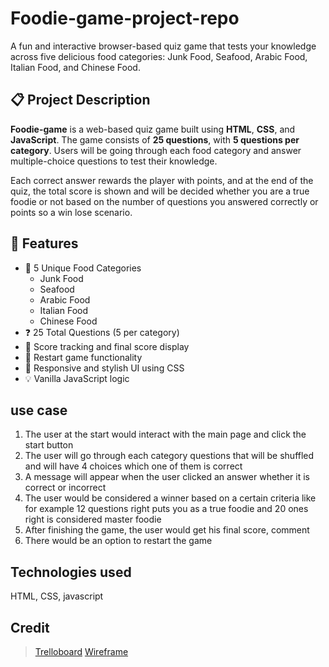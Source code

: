 # Foodie-game-project-repo

A fun and interactive browser-based quiz game that tests your knowledge across five delicious food categories: Junk Food, Seafood, Arabic Food, Italian Food, and Chinese Food.


## 📋 Project Description

**Foodie-game** is a web-based quiz game built using **HTML**, **CSS**, and **JavaScript**. The game consists of **25 questions**, with **5 questions per category**. Users will be going through each food category and answer multiple-choice questions to test their knowledge.

Each correct answer rewards the player with points, and at the end of the quiz, the total score is shown and will be decided whether you are a true foodie or not based on the number of questions you answered correctly or points so a win lose scenario.


## 🎯 Features

- 🍔 5 Unique Food Categories
  - Junk Food
  - Seafood
  - Arabic Food
  - Italian Food
  - Chinese Food
- ❓ 25 Total Questions (5 per category)
- 💯 Score tracking and final score display
- 🔁 Restart game functionality
- 🎨 Responsive and stylish UI using CSS
- 💡 Vanilla JavaScript logic

## use case
1. The user at the start would interact with the main page and click the start button
2. The user will go through each category questions that will be shuffled and will have 4 choices which one of them is correct
3. A message will appear when the user clicked an answer whether it is correct or incorrect
4. The user would be considered a winner based on a certain criteria like for example 12 questions right puts you as a true foodie and 20 ones right is considered master foodie
5. After finishing the game, the user would get his final score, comment
6. There would be an option to restart the game
## Technologies used
HTML, CSS, javascript
## Credit
>[Trelloboard](https://trello.com/b/0H8b6rth/foodie-game-project)
>[Wireframe](https://drive.google.com/file/d/19uQbMy4TTDOjH8v7Tcxfl67l-rvM92d-/view?usp=sharing)